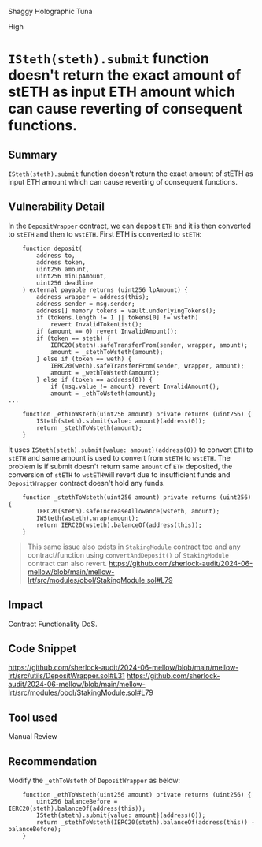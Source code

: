 Shaggy Holographic Tuna

High

# ``ISteth(steth).submit`` function doesn't return the exact amount of stETH as input ETH amount which can cause reverting of consequent functions.

## Summary
``ISteth(steth).submit`` function doesn't return the exact amount of stETH as input ETH amount which can cause reverting of consequent functions.

## Vulnerability Detail
In the ``DepositWrapper`` contract, we can deposit ``ETH`` and it is then converted to ``stETH`` and then to ``wstETH``. 
First ETH is converted to ``stETH``:
```solidity
    function deposit(
        address to,
        address token,
        uint256 amount,
        uint256 minLpAmount,
        uint256 deadline
    ) external payable returns (uint256 lpAmount) {
        address wrapper = address(this);
        address sender = msg.sender;
        address[] memory tokens = vault.underlyingTokens();
        if (tokens.length != 1 || tokens[0] != wsteth)
            revert InvalidTokenList();
        if (amount == 0) revert InvalidAmount();
        if (token == steth) {
            IERC20(steth).safeTransferFrom(sender, wrapper, amount);
            amount = _stethToWsteth(amount);
        } else if (token == weth) {
            IERC20(weth).safeTransferFrom(sender, wrapper, amount);
            amount = _wethToWsteth(amount);
        } else if (token == address(0)) {
            if (msg.value != amount) revert InvalidAmount();
            amount = _ethToWsteth(amount);
...
```
```solidity
    function _ethToWsteth(uint256 amount) private returns (uint256) {
        ISteth(steth).submit{value: amount}(address(0));
        return _stethToWsteth(amount);
    }
```
It uses ``ISteth(steth).submit{value: amount}(address(0))`` to convert ``ETH`` to ``stETH`` and same amount is used to convert from ``stETH`` to ``wstETH``. The problem is if submit doesn't return same ``amount`` of ``ETH`` deposited, the conversion of ``stETH`` to ``wstETH``will revert due to insufficient funds and ``DepositWrapper`` contract doesn't hold any funds.
```solidity
    function _stethToWsteth(uint256 amount) private returns (uint256) {
        IERC20(steth).safeIncreaseAllowance(wsteth, amount);
        IWSteth(wsteth).wrap(amount);
        return IERC20(wsteth).balanceOf(address(this));
    }
```
> This same issue also exists in ``StakingModule`` contract too and any contract/function using ``convertAndDeposit()`` of ``StakingModule`` contract can also revert.
https://github.com/sherlock-audit/2024-06-mellow/blob/main/mellow-lrt/src/modules/obol/StakingModule.sol#L79

## Impact
Contract Functionality DoS.

## Code Snippet
https://github.com/sherlock-audit/2024-06-mellow/blob/main/mellow-lrt/src/utils/DepositWrapper.sol#L31
https://github.com/sherlock-audit/2024-06-mellow/blob/main/mellow-lrt/src/modules/obol/StakingModule.sol#L79

## Tool used
Manual Review

## Recommendation
Modify the ``_ethToWsteth`` of ``DepositWrapper`` as below:
```solidity
    function _ethToWsteth(uint256 amount) private returns (uint256) {
        uint256 balanceBefore = IERC20(steth).balanceOf(address(this));
        ISteth(steth).submit{value: amount}(address(0));
        return _stethToWsteth(IERC20(steth).balanceOf(address(this)) - balanceBefore);
    }
```

